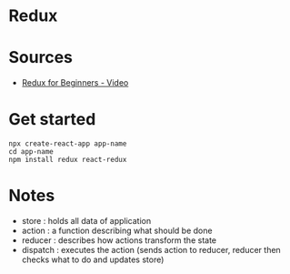 # Redux

# Sources

- [Redux for Beginners - Video](https://www.youtube.com/watch?v=CVpUuw9XSjY)

# Get started

```
npx create-react-app app-name
cd app-name
npm install redux react-redux
```

# Notes

- store : holds all data of application
- action : a function describing what should be done
- reducer : describes how actions transform the state
- dispatch : executes the action (sends action to reducer, reducer then checks what to do and updates store)
